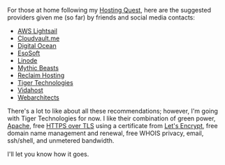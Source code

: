 <!--
.. title: Questing Beasts
.. slug: questing_beasts
.. date: 2018-04-08 15:46:29 UTC-05:00
.. tags: hosting
.. category: 
.. link: 
.. description: 
.. type: text
-->

For those at home following my [Hosting Quest](link://slug/hosting_quest), here are the suggested providers given me (so far) by friends and social media contacts:

 - [AWS Lightsail](https://aws.amazon.com/lightsail/)
 - [Cloudvault.me](https://cloudvault.me/)
 - [Digital Ocean](https://www.digitalocean.com/)
 - [EsoSoft](http://esosoft.com/webhosting/)
 - [Linode](https://www.linode.com/)
 - [Mythic Beasts](https://www.mythic-beasts.com/)
 - [Reclaim Hosting](https://reclaimhosting.com)
 - [Tiger Technologies](https://www.tigertech.net/)
 - [Vidahost](https://www.vidahost.com/web-hosting/pricing)
 - [Webarchitects](https://www.webarchitects.co.uk/shared-hosting)

There's a lot to like about all these recommendations; however, I'm going with Tiger Technologies for now. I like their combination of green power, [Apache](https://httpd.apache.org/), free [HTTPS over TLS](https://en.wikipedia.org/wiki/HTTPS) using a certificate from [Let's Encrypt](https://letsencrypt.org/), free domain name management and renewal, free WHOIS privacy, email, ssh/shell, and unmetered bandwidth.

I'll let you know how it goes. 




